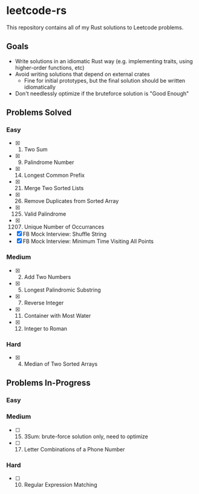 # leetcode-rs
This repository contains all of my Rust solutions to Leetcode problems.

## Goals
- Write solutions in an idiomatic Rust way (e.g. implementing traits, using higher-order functions, etc)
- Avoid writing solutions that depend on external crates
  - Fine for initial prototypes, but the final solution should be written idiomatically
- Don't needlessly optimize if the bruteforce solution is "Good Enough"

## Problems Solved
### Easy
- [x] 1. Two Sum
- [x] 9. Palindrome Number
- [x] 14. Longest Common Prefix
- [x] 21. Merge Two Sorted Lists
- [x] 26. Remove Duplicates from Sorted Array
- [x] 125. Valid Palindrome
- [x] 1207. Unique Number of Occurrances
- [x] FB Mock Interview: Shuffle String
- [x] FB Mock Interview: Minimum Time Visiting All Points

### Medium
- [x] 2. Add Two Numbers
- [x] 5. Longest Palindromic Substring
- [x] 7. Reverse Integer
- [x] 11. Container with Most Water
- [x] 12. Integer to Roman

### Hard
- [x] 4. Median of Two Sorted Arrays

## Problems In-Progress
### Easy
### Medium
- [ ] 15. 3Sum: brute-force solution only, need to optimize
- [ ] 17. Letter Combinations of a Phone Number
### Hard
- [ ] 10. Regular Expression Matching
